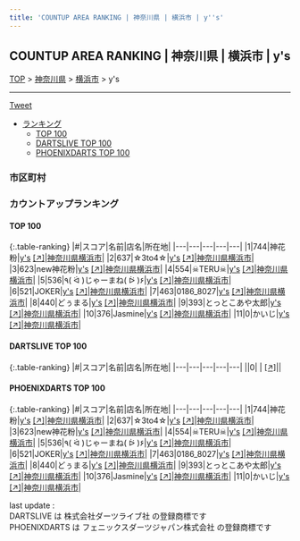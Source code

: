 ```yaml
---
title: 'COUNTUP AREA RANKING | 神奈川県 | 横浜市 | y''s'
---
```

## COUNTUP AREA RANKING | 神奈川県 | 横浜市 | y's

[TOP](/darts/rank/) > [神奈川県](/darts/rank/神奈川県/) > [横浜市](/darts/rank/神奈川県/横浜市/) > y's

___

<a href="https://twitter.com/share?ref_src=twsrc%5Etfw" data-text="COUNTUP AREA RANKING | 神奈川県横浜市y's" class="twitter-share-button" data-hashtags="DARTSLIVE,PHOENIXDARTS,darts,ダーツ" data-show-count="false">Tweet</a>

* [ランキング](#カウントアップランキング)
    * [TOP 100](#top-100)
    * [DARTSLIVE TOP 100](#dartslive-top-100)
    * [PHOENIXDARTS TOP 100](#phoenixdarts-top-100)

### 市区町村

<ul>

</ul>

### カウントアップランキング

#### TOP 100



{:.table-ranking}
|#|スコア|名前|店名|所在地|
|---|---|---|---|---|
|1|744|<span class="rank-name-pd">神花粉</span>|<a href="/darts/rank/shops/81641.html">y's</a> <a href="https://vs.phoenixdarts.com/jp/shop/shopDetailInfo/s_81641?s_seq=81641">[↗]</a>|<a href="/darts/rank/神奈川県/横浜市">神奈川県横浜市</a>|
|2|637|<span class="rank-name-pd">☆3to4☆</span>|<a href="/darts/rank/shops/81641.html">y's</a> <a href="https://vs.phoenixdarts.com/jp/shop/shopDetailInfo/s_81641?s_seq=81641">[↗]</a>|<a href="/darts/rank/神奈川県/横浜市">神奈川県横浜市</a>|
|3|623|<span class="rank-name-pd">new神花粉</span>|<a href="/darts/rank/shops/81641.html">y's</a> <a href="https://vs.phoenixdarts.com/jp/shop/shopDetailInfo/s_81641?s_seq=81641">[↗]</a>|<a href="/darts/rank/神奈川県/横浜市">神奈川県横浜市</a>|
|4|554|<span class="rank-name-pd">☠TERU☠</span>|<a href="/darts/rank/shops/81641.html">y's</a> <a href="https://vs.phoenixdarts.com/jp/shop/shopDetailInfo/s_81641?s_seq=81641">[↗]</a>|<a href="/darts/rank/神奈川県/横浜市">神奈川県横浜市</a>|
|5|536|<span class="rank-name-pd">٩( ᐛ )じゃーまね( ᐖ )۶</span>|<a href="/darts/rank/shops/81641.html">y's</a> <a href="https://vs.phoenixdarts.com/jp/shop/shopDetailInfo/s_81641?s_seq=81641">[↗]</a>|<a href="/darts/rank/神奈川県/横浜市">神奈川県横浜市</a>|
|6|521|<span class="rank-name-pd">JOKER</span>|<a href="/darts/rank/shops/81641.html">y's</a> <a href="https://vs.phoenixdarts.com/jp/shop/shopDetailInfo/s_81641?s_seq=81641">[↗]</a>|<a href="/darts/rank/神奈川県/横浜市">神奈川県横浜市</a>|
|7|463|<span class="rank-name-pd">0186_8027</span>|<a href="/darts/rank/shops/81641.html">y's</a> <a href="https://vs.phoenixdarts.com/jp/shop/shopDetailInfo/s_81641?s_seq=81641">[↗]</a>|<a href="/darts/rank/神奈川県/横浜市">神奈川県横浜市</a>|
|8|440|<span class="rank-name-pd">どぅまる</span>|<a href="/darts/rank/shops/81641.html">y's</a> <a href="https://vs.phoenixdarts.com/jp/shop/shopDetailInfo/s_81641?s_seq=81641">[↗]</a>|<a href="/darts/rank/神奈川県/横浜市">神奈川県横浜市</a>|
|9|393|<span class="rank-name-pd">とっとこあや太郎</span>|<a href="/darts/rank/shops/81641.html">y's</a> <a href="https://vs.phoenixdarts.com/jp/shop/shopDetailInfo/s_81641?s_seq=81641">[↗]</a>|<a href="/darts/rank/神奈川県/横浜市">神奈川県横浜市</a>|
|10|376|<span class="rank-name-pd">Jasmine</span>|<a href="/darts/rank/shops/81641.html">y's</a> <a href="https://vs.phoenixdarts.com/jp/shop/shopDetailInfo/s_81641?s_seq=81641">[↗]</a>|<a href="/darts/rank/神奈川県/横浜市">神奈川県横浜市</a>|
|11|0|<span class="rank-name-pd">かいじ</span>|<a href="/darts/rank/shops/81641.html">y's</a> <a href="https://vs.phoenixdarts.com/jp/shop/shopDetailInfo/s_81641?s_seq=81641">[↗]</a>|<a href="/darts/rank/神奈川県/横浜市">神奈川県横浜市</a>|


#### DARTSLIVE TOP 100



{:.table-ranking}
|#|スコア|名前|店名|所在地|
|---|---|---|---|---|
||0|<span class="rank-name-dl"> </span>|<a href="/darts/rank/shops/.html"></a> <a href="">[↗]</a>|<a href="/darts/rank//"></a>|


#### PHOENIXDARTS TOP 100



{:.table-ranking}
|#|スコア|名前|店名|所在地|
|---|---|---|---|---|
|1|744|<span class="rank-name-pd">神花粉</span>|<a href="/darts/rank/shops/81641.html">y's</a> <a href="https://vs.phoenixdarts.com/jp/shop/shopDetailInfo/s_81641?s_seq=81641">[↗]</a>|<a href="/darts/rank/神奈川県/横浜市">神奈川県横浜市</a>|
|2|637|<span class="rank-name-pd">☆3to4☆</span>|<a href="/darts/rank/shops/81641.html">y's</a> <a href="https://vs.phoenixdarts.com/jp/shop/shopDetailInfo/s_81641?s_seq=81641">[↗]</a>|<a href="/darts/rank/神奈川県/横浜市">神奈川県横浜市</a>|
|3|623|<span class="rank-name-pd">new神花粉</span>|<a href="/darts/rank/shops/81641.html">y's</a> <a href="https://vs.phoenixdarts.com/jp/shop/shopDetailInfo/s_81641?s_seq=81641">[↗]</a>|<a href="/darts/rank/神奈川県/横浜市">神奈川県横浜市</a>|
|4|554|<span class="rank-name-pd">☠TERU☠</span>|<a href="/darts/rank/shops/81641.html">y's</a> <a href="https://vs.phoenixdarts.com/jp/shop/shopDetailInfo/s_81641?s_seq=81641">[↗]</a>|<a href="/darts/rank/神奈川県/横浜市">神奈川県横浜市</a>|
|5|536|<span class="rank-name-pd">٩( ᐛ )じゃーまね( ᐖ )۶</span>|<a href="/darts/rank/shops/81641.html">y's</a> <a href="https://vs.phoenixdarts.com/jp/shop/shopDetailInfo/s_81641?s_seq=81641">[↗]</a>|<a href="/darts/rank/神奈川県/横浜市">神奈川県横浜市</a>|
|6|521|<span class="rank-name-pd">JOKER</span>|<a href="/darts/rank/shops/81641.html">y's</a> <a href="https://vs.phoenixdarts.com/jp/shop/shopDetailInfo/s_81641?s_seq=81641">[↗]</a>|<a href="/darts/rank/神奈川県/横浜市">神奈川県横浜市</a>|
|7|463|<span class="rank-name-pd">0186_8027</span>|<a href="/darts/rank/shops/81641.html">y's</a> <a href="https://vs.phoenixdarts.com/jp/shop/shopDetailInfo/s_81641?s_seq=81641">[↗]</a>|<a href="/darts/rank/神奈川県/横浜市">神奈川県横浜市</a>|
|8|440|<span class="rank-name-pd">どぅまる</span>|<a href="/darts/rank/shops/81641.html">y's</a> <a href="https://vs.phoenixdarts.com/jp/shop/shopDetailInfo/s_81641?s_seq=81641">[↗]</a>|<a href="/darts/rank/神奈川県/横浜市">神奈川県横浜市</a>|
|9|393|<span class="rank-name-pd">とっとこあや太郎</span>|<a href="/darts/rank/shops/81641.html">y's</a> <a href="https://vs.phoenixdarts.com/jp/shop/shopDetailInfo/s_81641?s_seq=81641">[↗]</a>|<a href="/darts/rank/神奈川県/横浜市">神奈川県横浜市</a>|
|10|376|<span class="rank-name-pd">Jasmine</span>|<a href="/darts/rank/shops/81641.html">y's</a> <a href="https://vs.phoenixdarts.com/jp/shop/shopDetailInfo/s_81641?s_seq=81641">[↗]</a>|<a href="/darts/rank/神奈川県/横浜市">神奈川県横浜市</a>|
|11|0|<span class="rank-name-pd">かいじ</span>|<a href="/darts/rank/shops/81641.html">y's</a> <a href="https://vs.phoenixdarts.com/jp/shop/shopDetailInfo/s_81641?s_seq=81641">[↗]</a>|<a href="/darts/rank/神奈川県/横浜市">神奈川県横浜市</a>|


<div class="footer border-top border-gray-light mt-5 pt-3 text-right text-gray">
    last update : <span style="font-weight: italic" id="foot_last_modified"></span><br />
    DARTSLIVE は 株式会社ダーツライブ社 の登録商標です<br />
    PHOENIXDARTS は フェニックスダーツジャパン株式会社 の登録商標です<br />
</div>

<script src="https://cdnjs.cloudflare.com/ajax/libs/jquery.tablesorter/2.31.3/js/jquery.tablesorter.min.js" integrity="sha512-qzgd5cYSZcosqpzpn7zF2ZId8f/8CHmFKZ8j7mU4OUXTNRd5g+ZHBPsgKEwoqxCtdQvExE5LprwwPAgoicguNg==" crossorigin="anonymous" referrerpolicy="no-referrer"></script>
<link rel="stylesheet" href="https://cdnjs.cloudflare.com/ajax/libs/jquery.tablesorter/2.31.3/css/theme.default.min.css" integrity="sha512-wghhOJkjQX0Lh3NSWvNKeZ0ZpNn+SPVXX1Qyc9OCaogADktxrBiBdKGDoqVUOyhStvMBmJQ8ZdMHiR3wuEq8+w==" crossorigin="anonymous" referrerpolicy="no-referrer" />
<script>
$(function() {
    $(".table-ranking").tablesorter({sortList:[[0, 0]]});
    $("#foot_last_modified").text(formatDate(new Date(document.lastModified), 'yyyy-MM-dd HH:mm:ss'));
});
</script>

<script async src="https://platform.twitter.com/widgets.js" charset="utf-8"></script>